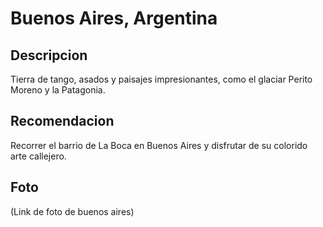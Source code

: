# Buenos Aires, Argentina 

## Descripcion
Tierra de tango, asados y paisajes impresionantes, como el glaciar Perito Moreno y la Patagonia.

## Recomendacion
Recorrer el barrio de La Boca en Buenos Aires y disfrutar de su colorido arte callejero.

## Foto
(Link de foto de buenos aires)

